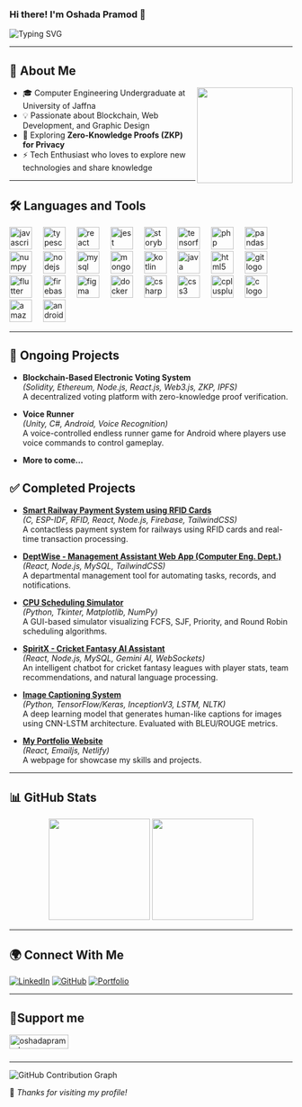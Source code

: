 ### Hi there! I'm Oshada Pramod 👋

![Typing SVG](https://readme-typing-svg.herokuapp.com?font=Fira+Code&weight=600&size=22&pause=1000&color=3498DB&center=true&vCenter=true&width=800&lines=Blockchain+Enthusiast+%7C+Web+Developer;Passionate+about+Technology+%26+Innovation)


---

## 🚀 About Me
   <img align="right" justify-content="center" src="https://media.giphy.com/media/qgQUggAC3Pfv687qPC/giphy.gif" width="170" />

- 🎓 Computer Engineering Undergraduate at University of Jaffna
- 💡 Passionate about Blockchain, Web Development, and Graphic Design
- 🌱 Exploring **Zero-Knowledge Proofs (ZKP) for Privacy**
- ⚡ Tech Enthusiast who loves to explore new technologies and share knowledge

---

## 🛠️ Languages and Tools

<div align="left">
  <img src="https://cdn.jsdelivr.net/gh/devicons/devicon/icons/javascript/javascript-original.svg" height="40" alt="javascript logo"  />
  <img width="12" />
  <img src="https://cdn.jsdelivr.net/gh/devicons/devicon/icons/typescript/typescript-original.svg" height="40" alt="typescript logo"  />
  <img width="12" />
  <img src="https://cdn.jsdelivr.net/gh/devicons/devicon/icons/react/react-original.svg" height="40" alt="react logo"  />
  <img width="12" />
  <img src="https://cdn.jsdelivr.net/gh/devicons/devicon/icons/jest/jest-plain.svg" height="40" alt="jest logo"  />
  <img width="12" />
  <img src="https://cdn.jsdelivr.net/gh/devicons/devicon/icons/storybook/storybook-original.svg" height="40" alt="storybook logo"  />
  <img width="12" />
  <img src="https://cdn.jsdelivr.net/gh/devicons/devicon/icons/tensorflow/tensorflow-original.svg" height="40" alt="tensorflow logo"  />
  <img width="12" />
  <img src="https://cdn.jsdelivr.net/gh/devicons/devicon/icons/php/php-original.svg" height="40" alt="php logo"  />
  <img width="12" />
  <img src="https://cdn.jsdelivr.net/gh/devicons/devicon/icons/pandas/pandas-original.svg" height="40" alt="pandas logo"  />
  <img width="12" />
  <img src="https://cdn.jsdelivr.net/gh/devicons/devicon/icons/numpy/numpy-original.svg" height="40" alt="numpy logo"  />
  <img width="12" />
  <img src="https://cdn.jsdelivr.net/gh/devicons/devicon/icons/nodejs/nodejs-original.svg" height="40" alt="nodejs logo"  />
  <img width="12" />
  <img src="https://cdn.jsdelivr.net/gh/devicons/devicon/icons/mysql/mysql-original.svg" height="40" alt="mysql logo"  />
  <img width="12" />
  <img src="https://cdn.jsdelivr.net/gh/devicons/devicon/icons/mongodb/mongodb-original.svg" height="40" alt="mongodb logo"  />
  <img width="12" />
  <img src="https://cdn.jsdelivr.net/gh/devicons/devicon/icons/kotlin/kotlin-original.svg" height="40" alt="kotlin logo"  />
  <img width="12" />
  <img src="https://cdn.jsdelivr.net/gh/devicons/devicon/icons/java/java-original.svg" height="40" alt="java logo"  />
  <img width="12" />
  <img src="https://cdn.jsdelivr.net/gh/devicons/devicon/icons/html5/html5-original.svg" height="40" alt="html5 logo"  />
  <img width="12" />
  <img src="https://cdn.jsdelivr.net/gh/devicons/devicon/icons/git/git-original.svg" height="40" alt="git logo"  />
  <img width="12" />
  <img src="https://cdn.jsdelivr.net/gh/devicons/devicon/icons/flutter/flutter-original.svg" height="40" alt="flutter logo"  />
  <img width="12" />
  <img src="https://cdn.jsdelivr.net/gh/devicons/devicon/icons/firebase/firebase-plain.svg" height="40" alt="firebase logo"  />
  <img width="12" />
  <img src="https://cdn.jsdelivr.net/gh/devicons/devicon/icons/figma/figma-original.svg" height="40" alt="figma logo"  />
  <img width="12" />
  <img src="https://cdn.jsdelivr.net/gh/devicons/devicon/icons/docker/docker-original.svg" height="40" alt="docker logo"  />
  <img width="12" />
  <img src="https://cdn.jsdelivr.net/gh/devicons/devicon/icons/csharp/csharp-original.svg" height="40" alt="csharp logo"  />
  <img width="12" />
  <img src="https://cdn.jsdelivr.net/gh/devicons/devicon/icons/css3/css3-original.svg" height="40" alt="css3 logo"  />
  <img width="12" />
  <img src="https://cdn.jsdelivr.net/gh/devicons/devicon/icons/cplusplus/cplusplus-original.svg" height="40" alt="cplusplus logo"  />
  <img width="12" />
  <img src="https://cdn.jsdelivr.net/gh/devicons/devicon/icons/c/c-original.svg" height="40" alt="c logo"  />
  <img width="12" />
  <img src="https://cdn.jsdelivr.net/gh/devicons/devicon/icons/amazonwebservices/amazonwebservices-line-wordmark.svg" height="40" alt="amazonwebservices logo"  />
  <img width="12" />
  <img src="https://cdn.jsdelivr.net/gh/devicons/devicon/icons/android/android-original.svg" height="40" alt="android logo"  />
</div>

---

## 🚧 Ongoing Projects

- **Blockchain-Based Electronic Voting System**  
  *(Solidity, Ethereum, Node.js, React.js, Web3.js, ZKP, IPFS)*  
  A decentralized voting platform with zero-knowledge proof verification.

- **Voice Runner**  
  *(Unity, C#, Android, Voice Recognition)*  
  A voice-controlled endless runner game for Android where players use voice commands to control gameplay.
- **More to come...**

## ✅ Completed Projects

- **[Smart Railway Payment System using RFID Cards](https://github.com/oshadapramod/SmartRailwayPayment.git)**  
  *(C, ESP-IDF, RFID, React, Node.js, Firebase, TailwindCSS)*  
  A contactless payment system for railways using RFID cards and real-time transaction processing.  

- **[DeptWise - Management Assistant Web App (Computer Eng. Dept.)](https://github.com/PasinduChandrasiri/MA-COM.git)**  
  *(React, Node.js, MySQL, TailwindCSS)*  
  A departmental management tool for automating tasks, records, and notifications.  

- **[CPU Scheduling Simulator](https://github.com/oshadapramod/SchedulingAlgo.git)**  
  *(Python, Tkinter, Matplotlib, NumPy)*  
  A GUI-based simulator visualizing FCFS, SJF, Priority, and Round Robin scheduling algorithms.

- **[SpiritX - Cricket Fantasy AI Assistant](https://github.com/oshadapramod/SpiritX_CrypticHackers_02.git)**  
  *(React, Node.js, MySQL, Gemini AI, WebSockets)*  
  An intelligent chatbot for cricket fantasy leagues with player stats, team recommendations, and natural language processing.

- **[Image Captioning System](https://github.com/mihirishanika/DeepLerningProject.git)**  
  *(Python, TensorFlow/Keras, InceptionV3, LSTM, NLTK)*  
  A deep learning model that generates human-like captions for images using CNN-LSTM architecture. Evaluated with BLEU/ROUGE metrics.
  
- **[My Portfolio Website](https://www.oshadapramod.xyz)**  
  *(React, Emailjs, Netlify)*  
  A webpage for showcase my skills and projects.
---

## 📊 GitHub Stats

<p align="center">
  <img src="https://github-readme-stats.vercel.app/api?username=oshadapramod&show_icons=true&theme=tokyonight" height="180px" />
  <img src="https://github-readme-streak-stats.herokuapp.com/?user=oshadapramod&theme=tokyonight" height="180px" />
</p>

---

## 🌍 Connect With Me

[![LinkedIn](https://img.shields.io/badge/-LinkedIn-blue?logo=linkedin&logoColor=white&style=flat-square)](https://www.linkedin.com/in/oshadapramod/)
[![GitHub](https://img.shields.io/badge/-GitHub-181717?logo=github&logoColor=white&style=flat-square)](https://github.com/oshadapramod)
[![Portfolio](https://img.shields.io/badge/-Portfolio-FF5722?logo=google-chrome&logoColor=white&style=flat-square)](https://www.oshadapramod.netlify.app)

---

## 🤝Support me
<p><a href="https://www.buymeacoffee.com/oshadapramod"> <img align="left" src="https://cdn.buymeacoffee.com/buttons/v2/default-yellow.png" height="25" width="105" alt="oshadapramod" /></a></p><br><br>

---

![GitHub Contribution Graph](https://github-readme-activity-graph.vercel.app/graph?username=oshadapramod&theme=react-dark)

🌟 _Thanks for visiting my profile!_
